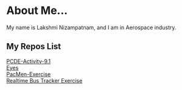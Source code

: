 # About Me...     

My name is Lakshmi Nizampatnam, and I am in Aerospace industry. 

## My Repos List       
<a href ="https://github.com/LNizampatnam/PCDE-Activity-9.1.git"> PCDE-Activity-9.1 <a/>   
<a href ="https://github.com/LNizampatnam/Eyes"> Eyes </a>   
<a href ="https://github.com/LNizampatnam/PacMen-Exercise"> PacMen-Exercise </a>     
<a href ="https://github.com/LNizampatnam/Realtime-Bus-Tracker"> Realtime Bus Tracker Exercise </a>
